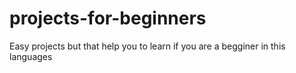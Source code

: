 # projects-for-beginners
Easy projects but that help you to learn if you are a begginer in this languages
